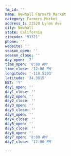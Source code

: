 ```yaml
---
fm_id: ''
name: Newhall Farmers Market
category: Farmers Market
address_1: 22520 Lynos Ave
city: Newhall
state: California
zipcode: '91321'
phone: ''
website: ''
season_open: ''
season_close: ''
day_open: '7'
time_open: '8:00 AM'
time_close: '12:00 PM'
longitude: '-118.5293'
latitude: '34.3815'
EBT: 'Y'
day1_open: ''
day1_close: ''
day2_open: ''
day2_close: ''
day3_open: ''
day3_close: ''
day4_open: ''
day4_close: ''
day5_open: ''
day5_close: ''
day6_open: ''
day7_open: '8:00 AM'
day7_close: '12:00 PM'

---
```


